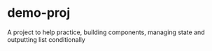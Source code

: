 # demo-proj
A project to help practice, building components, managing state and outputting list conditionally
